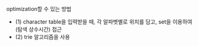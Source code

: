 optimization할 수 있는 방법
- (1) character table을 입력받을 때, 각 알파벳별로 위치를 담고, set을 이용하여 (탐색 상수시간) 접근
- (2) trie 알고리즘을 사용
